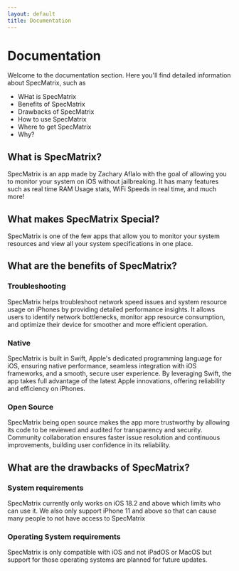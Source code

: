```yaml
---
layout: default
title: Documentation
---
```


# Documentation

Welcome to the documentation section. Here you'll find detailed information about SpecMatrix, such as
- WHat is SpecMatrix
- Benefits of SpecMatrix
- Drawbacks of SpecMatrix
- How to use SpecMatrix
- Where to get SpecMatrix
- Why?

## What is SpecMatrix?
SpecMatrix is an app made by Zachary Aflalo with the goal of allowing you to monitor your system on iOS without jailbreaking. It has many features such as real time RAM Usage stats, WiFi Speeds in real time, and much more!

## What makes SpecMatrix Special?

SpecMatrix is one of the few apps that allow you to monitor your system resources and view all your system specifications in one place.

## What are the benefits of SpecMatrix?

### Troubleshooting
SpecMatrix helps troubleshoot network speed issues and system resource usage on iPhones by providing detailed performance insights. It allows users to identify network bottlenecks, monitor app resource consumption, and optimize their device for smoother and more efficient operation.

### Native

SpecMatrix is built in Swift, Apple's dedicated programming language for iOS, ensuring native performance, seamless
integration with iOS frameworks, and a
smooth, secure user experience. By leveraging
Swift, the app takes full advantage of the latest Apple innovations, offering reliability and efficiency on iPhones.

### Open Source

SpecMatrix being open source makes the app more trustworthy by allowing its code to be reviewed and audited for transparency and security. Community collaboration ensures faster issue resolution and continuous improvements, building user confidence in its reliability.

## What are the drawbacks of SpecMatrix?

### System requirements
SpecMatrix currently only works on iOS 18.2 and above which limits who can use it. We also only support iPhone 11 and above so that can cause many people to not have access to SpecMatrix

### Operating System requirements
SpecMatrix is only compatible with iOS and not iPadOS or MacOS but support for those operating systems are planned for future updates. 
